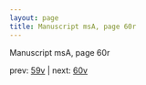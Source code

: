 ```yaml
---
layout: page
title: Manuscript msA, page 60r
---
```


Manuscript msA, page 60r

prev:  [59v](../59v) | next:  [60v](../60v)